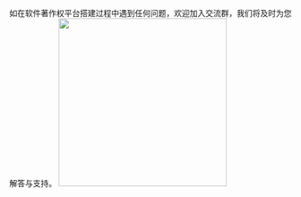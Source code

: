 如在软件著作权平台搭建过程中遇到任何问题，欢迎加入交流群，我们将及时为您解答与支持。
[<img src="https://file.bgwa.cn/bgwa/groupchat.jpg" width="300" />](https://file.bgwa.cn/bgwa/groupchat.jpg)
